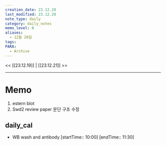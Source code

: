 ```yaml
---
creation_date: 23.12.20
last_modified: 23.12.20
note_type: daily
category: daily_notes
memo_level: 0
aliases:
  - 12월 20일
tags: 
PARA:
  - Archive
---
```


<< [[23.12.19]] | [[23.12.21]] >>

---
# Memo
1.  estern blot
2. Swd2 review paper 문단 구조 수정

## daily_cal
-  WB wash and antibody [startTime:: 10:00]  [endTime:: 11:30]

